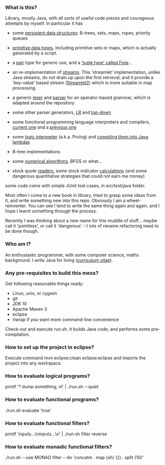 ### What is this?

Library, mostly Java, with all sorts of useful code pieces and courageous attempts by myself. In particular it has

- some [persistent data structures](https://github.com/stupidsing/suite/tree/master/src/main/java/suite/immutable/): B-trees, sets, maps, ropes, priority queues

- [primitive data types](https://github.com/stupidsing/suite/tree/master/src/main/java/suite/primitive/), including primitive sets or maps, which is actually generated by a script.

- a [pair](https://github.com/stupidsing/suite/tree/master/src/main/java/suite/adt/pair/Pair.java) type for generic use, and a ['tuple type' called Fixie](https://github.com/stupidsing/suite/tree/master/src/main/java/suite/adt/pair/Fixie.java)...

- an re-implementation of [streams](https://github.com/stupidsing/suite/tree/master/src/main/java/suite/streamlet/Streamlet.java). This 'streamlet' implementation, unlike Java streams, do not drain up upon the first retrieval; and it provide a 'key-value' based stream ([Streamlet2](https://github.com/stupidsing/suite/tree/master/src/main/java/suite/streamlet/Streamlet2.java)) which is more suitable in map processing.

- a generic [lexer](https://github.com/stupidsing/suite/blob/master/src/main/java/suite/node/parser/Lexer.java) and [parser](https://github.com/stupidsing/suite/blob/master/src/main/java/suite/node/parser/IterativeParser.java) for an operator-based grammar, which is adapted around the repository

- some other parser generators, [LR](https://github.com/stupidsing/suite/tree/master/src/main/java/suite/ebnf/lr/) and [top-down](https://github.com/stupidsing/suite/tree/master/src/main/java/suite/ebnf/topdown/)

- some functional programming language interpreters and compilers, [current one](https://github.com/stupidsing/suite/tree/master/src/main/java/suite/fp/) and a [previous one](https://github.com/stupidsing/suite/tree/master/src/main/java/suite/funp/)

- some [logic interpreter](https://github.com/stupidsing/suite/tree/master/src/main/java/suite/lp/doer/) (a.k.a. Prolog) and [compiling them into Java lambdas](https://github.com/stupidsing/suite/blob/master/src/main/java/suite/lp/sewing/impl/SewingProverImpl.java)

- B-tree implementations

- some [numerical algorithms](https://github.com/stupidsing/suite/tree/master/src/main/java/suite/math/linalg/), BFGS or what...

- stock quote [readers](https://github.com/stupidsing/suite/tree/master/src/main/java/suite/trade/data/), some stock indicator [calculations](https://github.com/stupidsing/suite/tree/master/src/main/java/suite/trade/analysis/) (and some dangerous quantitative strategies that could not earn me money)

some code come with simple JUnit test cases, in src/test/java folder.

Most often I come to a new book in library, tried to grasp some ideas from it, and write something new into this repo. Obviously I am a wheel-reinventer. You can see I tend to write the same thing again and again, and I hope I learnt something through the process.

Recently I was thinking about a new name for this muddle of stuff... maybe call it 'pointless', or call it 'dangerous' :-) lots of rename refactoring need to be done though.


### Who am I?

An enthusiastic programmer, with some computer science, maths background. I write Java for living ([curriculum vitae](https://rawgit.com/stupidsing/pieces/master/resume.html)).


### Any pre-requisites to build this mess?

Get following reasonable things ready:
- Linux, unix, or cygwin
- git
- JDK 10
- Apache Maven 3
- eclipse
- rlwrap if you want more command-line convenience

Check-out and execute run.sh. It builds Java code, and performs some pre-compilation.


### How to set up the project in eclipse?

Execute command
mvn eclipse:clean eclipse:eclipse
and imports the project into any workspace.


### How to evaluate logical programs?

printf '? dump something, nl' | ./run.sh --quiet


### How to evaluate functional programs?

./run.sh evaluate 'true'


### How to evaluate functional filters?

printf 'inputs...\ninputs...\n' | ./run.sh filter reverse


### How to evaluate monadic functional filters?

./run.sh --use MONAD filter --do 'concatm . map {sh/ {}} . split {10}'
